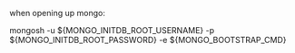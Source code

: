 when opening up mongo:

mongosh -u ${MONGO_INITDB_ROOT_USERNAME} -p ${MONGO_INITDB_ROOT_PASSWORD} -e ${MONGO_BOOTSTRAP_CMD}

